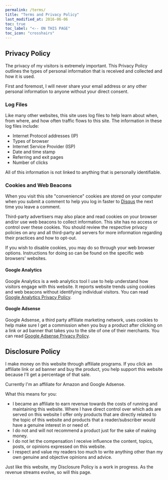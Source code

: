 ```yaml
---
permalink: /terms/
title: "Terms and Privacy Policy"
last_modified_at: 2016-06-06
toc: true
toc_label: "<-- ON THIS PAGE"
toc_icon: "crosshairs"
---
```


## Privacy Policy

The privacy of my visitors is extremely important. This Privacy Policy outlines the types of personal information that is received and collected and how it is used.

First and foremost, I will never share your email address or any other personal information to anyone without your direct consent.

### Log Files

Like many other websites, this site uses log files to help learn about when, from where, and how often traffic flows to this site. The information in these log files include:

* Internet Protocol addresses (IP)
* Types of browser
* Internet Service Provider (ISP)
* Date and time stamp
* Referring and exit pages
* Number of clicks

All of this information is not linked to anything that is personally identifiable.

### Cookies and Web Beacons

When you visit this site "convenience" cookies are stored on your computer when you submit a comment to help you log in faster to [Disqus](http://disqus.com) the next time you leave a comment.

Third-party advertisers may also place and read cookies on your browser and/or use web beacons to collect information. This site has no access or control over these cookies. You should review the respective privacy policies on any and all third-party ad servers for more information regarding their practices and how to opt-out.

If you wish to disable cookies, you may do so through your web browser options. Instructions for doing so can be found on the specific web browsers' websites.

#### Google Analytics

Google Analytics is a web analytics tool I use to help understand how visitors engage with this website. It reports website trends using cookies and web beacons without identifying individual visitors. You can read [Google Analytics Privacy Policy](http://www.google.com/analytics/learn/privacy.html).

#### Google Adsense

Google Adsense, a third party affiliate marketing network, uses cookies to help make sure I get a commission when you buy a product after clicking on a link or ad banner that takes you to the site of one of their merchants. You can read [Google Adsense Privacy Policy](http://support.google.com/adsense/bin/answer.py?hl=en&answer=48182).

## Disclosure Policy

I make money on this website through affiliate programs. If you click an affiliate link or ad banner and buy the product, you help support this website because I'll get a percentage of that sale.

Currently I'm an affiliate for Amazon and Google Adsense.

What this means for you:

* I became an affiliate to earn revenue towards the costs of running and maintaining this website. Where I have direct control over which ads are served on this website I offer only products that are directly related to the topic of this website and products that a reader/subscriber would have a genuine interest in or need of.
* I do not and will not recommend a product just for the sake of making money.
* I do not let the compensation I receive influence the content, topics, posts, or opinions expressed on this website.
* I respect and value my readers too much to write anything other than my own genuine and objective opinions and advice.

Just like this website, my Disclosure Policy is a work in progress. As the revenue streams evolve, so will this page.
